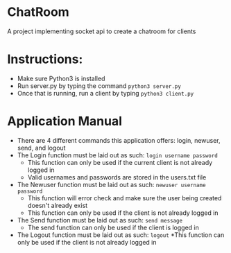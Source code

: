 # ChatRoom
A project implementing socket api to create a chatroom for clients

# Instructions:
* Make sure Python3 is installed
* Run server.py by typing the command ```python3 server.py```
* Once that is running, run a client by typing ```python3 client.py```

# Application Manual
* There are 4 different commands this application offers: login, newuser, send, and logout
* The Login function must be laid out as such: ```login username password```
  * This function can only be used if the current client is not already logged in
  * Valid usernames and passwords are stored in the users.txt file
* The Newuser function must be laid out as such: ```newuser username password```
  * This function will error check and make sure the user being created doesn't already exist
  * This function can only be used if the client is not already logged in
* The Send function must be laid out as such: ```send message```
  * The send function can only be used if the client is logged in
* The Logout function must be laid out as such: ```logout```
  *This function can only be used if the client is not already logged in
